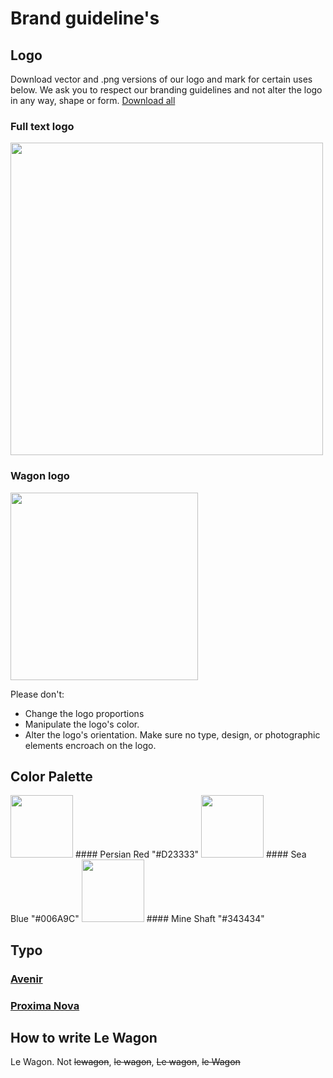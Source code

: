 # Brand guideline's

## Logo

Download vector and .png versions of our logo and mark for certain uses below. We ask you to respect our branding guidelines and not alter the logo in any way, shape or form. [Download all](https://github.com/lewagon/design/raw/master/guidelines/brand/assets_pack.zip)

### Full text logo
<img src='https://raw.githubusercontent.com/lewagon/design/master/guidelines/brand/assets_pack/pixels/le-wagon-logo-horizontal-red.jpg' width='500' >

### Wagon logo
<img src='https://raw.githubusercontent.com/lewagon/design/master/guidelines/brand/assets_pack/pixels/le-wagon-logo-red-940.jpg' width='300' >


Please don't:
- Change the logo proportions
- Manipulate the logo's color.
- Alter the logo's orientation. Make sure no type, design, or photographic elements encroach on the logo.

## Color Palette

<img src="https://raw.githubusercontent.com/lewagon/design/master/guidelines/brand/colors/persian-red.jpg" width="100">
#### Persian Red
"#D23333"

<img src="https://raw.githubusercontent.com/lewagon/design/master/guidelines/brand/colors/sea-blue.jpg" width="100">
#### Sea Blue
"#006A9C"

<img src='https://raw.githubusercontent.com/lewagon/design/master/guidelines/brand/colors/mine-shaft.jpg' width="100" >
#### Mine Shaft
"#343434"

## Typo

### [Avenir](https://www.myfonts.com/fonts/linotype/avenir/)
### [Proxima Nova](https://typekit.com/fonts/proxima-nova)

## How to write Le Wagon

Le Wagon. Not ~~lewagon~~, ~~le wagon~~, ~~Le wagon~~, ~~le Wagon~~ 


